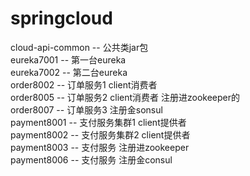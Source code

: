 # springcloud

cloud-api-common -- 公共类jar包  
eureka7001 -- 第一台eureka  
eureka7002 -- 第二台eureka  
order8002 -- 订单服务1 client消费者  
order8005 -- 订单服务2 client消费者  注册进zookeeper的  
order8007 -- 订单服务3 注册金sonsul  
payment8001 -- 支付服务集群1  client提供者  
payment8002 -- 支付服务集群2  client提供者  
payment8003 -- 支付服务 注册进zookeeper  
payment8006 -- 支付服务 注册金consul